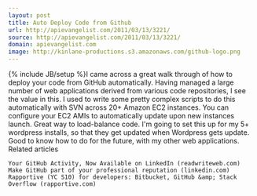 ```yaml
---
layout: post
title: Auto Deploy Code from Github
url: http://apievangelist.com/2011/03/13/3221/
source: http://apievangelist.com/2011/03/13/3221/
domain: apievangelist.com
image: http://kinlane-productions.s3.amazonaws.com/github-logo.png
---
```

{% include JB/setup %}I came across a great walk through of how to deploy your code from GitHub automatically.
Having managed a large number of web applications derived from various code repositories, I see the value in this.
I used to write some pretty complex scripts to do this automatically with SVN across 20+ Amazon EC2 instances.
You can configure your EC2 AMIs to automatically update upon new instances launch. Great way to load-balance code.
I'm going to set this up for my 5+ wordpress installs, so that they get updated when Wordpress gets update.
Good to know how to do for the future, with my other web applications.
Related articles

	Your GitHub Activity, Now Available on LinkedIn (readwriteweb.com)
	Make GitHub part of your professional reputation (linkedin.com)
	Rapportive (YC S10) for developers: Bitbucket, GitHub &amp; Stack Overflow (rapportive.com)

